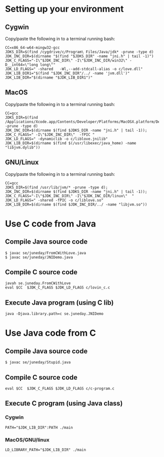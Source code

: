 

# Setting up your environment

## Cygwin

Copy/paste the following in to a terminal running bash:
~~~
CC=x86_64-w64-mingw32-gcc
JDKS_DIR=$(find /cygdrive/c/Program\ Files/Java/jdk* -prune -type d) 
JDK_INC_DIR=$(dirname "$(find "$JDKS_DIR" -name "jni.h" | tail -1)")
JDK_C_FLAGS="-I\"$JDK_INC_DIR\" -I\"$JDK_INC_DIR/win32\" -D__int64=\"long long\""
JDK_LD_FLAGS=" -shared   -Wl,--add-stdcall-alias -o c/love.dll"
JDK_LIB_DIR1="$(find "$JDK_INC_DIR"/../ -name 'jvm.dll')"
JDK_LIB_DIR="$(dirname "$JDK_LIB_DIR1")"
~~~

## MacOS

Copy/paste the following in to a terminal running bash:
~~~
CC=gcc
JDKS_DIR=$(find /Applications/Xcode.app/Contents/Developer/Platforms/MacOSX.platform/Developer/SDKs/MacO* -prune -type d)
JDK_INC_DIR=$(dirname $(find $JDKS_DIR -name "jni.h" | tail -1));
JDK_C_FLAGS=" -I\"$JDK_INC_DIR\"  -fPIC "
JDK_LD_FLAGS=" -dynamiclib -o c/liblove.jnilib"
JDK_LIB_DIR=$(dirname $(find $(/usr/libexec/java_home) -name "libjvm.dylib"))
~~~

## GNU/Linux

Copy/paste the following in to a terminal running bash:
~~~
CC=gcc
JDKS_DIR=$(find /usr/lib/jvm/* -prune -type d); 
JDK_INC_DIR=$(dirname $(find $JDKS_DIR -name "jni.h" | tail -1)); 
JDK_C_FLAGS="-I\"$JDK_INC_DIR\" -I\"$JDK_INC_DIR/linux\"  "
JDK_LD_FLAGS=" -shared -fPIC -o c/liblove.so"
JDK_LIB_DIR=$(dirname $(find $JDK_INC_DIR/../ -name "libjvm.so"))
~~~

# Use C code from Java

## Compile Java source code
~~~
$ javac se/juneday/FromCWithLove.java
$ javac se/juneday/JNIDemo.java
~~~
## Compile C source code
~~~
javah se.juneday.FromCWithLove
eval $CC  $JDK_C_FLAGS $JDK_LD_FLAGS c/lovin_c.c
~~~
## Execute Java program (using C lib)
~~~
java -Djava.library.path=c se.juneday.JNIDemo
~~~


# Use Java code from C

## Compile Java source code
~~~
$ javac se/juneday/Stupid.java
~~~
## Compile C source code
~~~
eval $CC  $JDK_C_FLAGS $JDK_LD_FLAGS c/c-program.c
~~~
## Execute C program (using Java class)
### Cygwin
~~~
PATH="$JDK_LIB_DIR":PATH ./main
~~~
### MacOS/GNU/linux
~~~
LD_LIBRARY_PATH="$JDK_LIB_DIR" ./main
~~~



